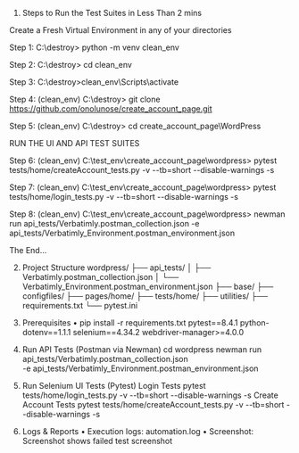 1. Steps to Run the Test Suites in Less Than 2 mins

Create a Fresh Virtual Environment in any of your directories

Step 1:  C:\destroy>   python -m venv clean_env

Step 2:  C:\destroy>   cd clean_env

Step 3:  C:\destroy>clean_env\Scripts\activate

Step 4:  (clean_env) C:\destroy>  git clone https://github.com/onolunose/create_account_page.git

Step 5:  (clean_env) C:\destroy>  cd create_account_page\WordPress

RUN THE UI AND API TEST SUITES

Step 6:  (clean_env) C:\test_env\create_account_page\wordpress>  pytest tests/home/createAccount_tests.py -v --tb=short --disable-warnings -s  
 
Step 7:  (clean_env) C:\test_env\create_account_page\wordpress>  pytest tests/home/login_tests.py -v --tb=short --disable-warnings -s

Step 8:  (clean_env) C:\test_env\create_account_page\wordpress>  newman run api_tests/Verbatimly.postman_collection.json -e api_tests/Verbatimly_Environment.postman_environment.json

The End...

2. Project Structure
wordpress/
├── api_tests/
│   ├── Verbatimly.postman_collection.json
│   └── Verbatimly_Environment.postman_environment.json
├── base/
├── configfiles/
├── pages/home/
├── tests/home/
├── utilities/
├── requirements.txt
└── pytest.ini

3. Prerequisites
•	pip install -r requirements.txt
pytest==8.4.1
python-dotenv==1.1.1
selenium==4.34.2
webdriver-manager>=4.0.0


4. Run API Tests (Postman via Newman)
cd wordpress
newman run api_tests/Verbatimly.postman_collection.json \
  -e api_tests/Verbatimly_Environment.postman_environment.json

5. Run Selenium UI Tests (Pytest)
Login Tests
pytest tests/home/login_tests.py -v --tb=short --disable-warnings -s
Create Account Tests
pytest tests/home/createAccount_tests.py -v --tb=short --disable-warnings -s
6. Logs & Reports
•	Execution logs: automation.log 
•	Screenshot: Screenshot shows failed test screenshot
